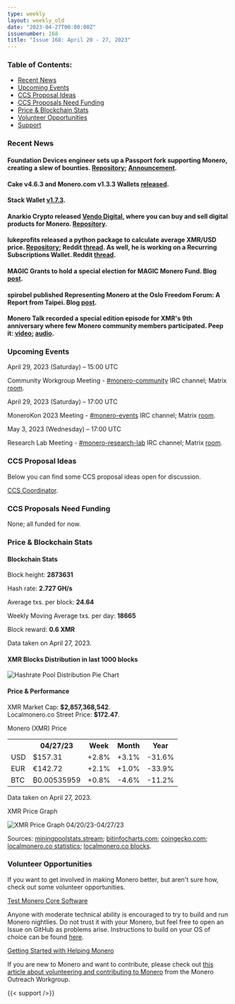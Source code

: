 ```yaml
---
type: weekly
layout: weekly_old
date: "2023-04-27T00:00:00Z"
issuenumber: 168
title: "Issue 168: April 20 - 27, 2023"
---
```


<h3>Table of Contents:</h3>
<ul class="contents">
    <li><a href="#news">Recent News</a></li>
    <li><a href="#events">Upcoming Events</a></li>
    <li><a href="#ideas">CCS Proposal Ideas</a></li>
    <li><a href="#proposals">CCS Proposals Need Funding</a></li>
    <li><a href="#stats">Price & Blockchain Stats</a></li>
    <li><a href="#volunteer">Volunteer Opportunities</a></li>
    <li><a href="#support">Support</a></li>
</ul>

<h3 id="news">Recent News</h3>

<div class="newsbyte">
    <h4>Foundation Devices engineer sets up a Passport fork supporting Monero, creating a slew of bounties. <a href="https://github.com/mjg-foundation/passport2-monero" target="_blank">Repository</a>; <a href="https://nitter.adminforge.de/ShrtCrct6102/status/1649289598776778752" target="_blank">Announcement</a>.</h4>
</div>

<div class="newsbyte">
    <h4>Cake v4.6.3 and Monero.com v1.3.3 Wallets <a href="https://github.com/cake-tech/cake_wallet/releases/tag/v4.6.3" target="_blank">released</a>.</h4>
</div>

<div class="newsbyte">
    <h4>Stack Wallet <a href="https://github.com/cypherstack/stack_wallet/releases/tag/build_163" target="_blank">v1.7.3</a>.</h4>
</div>

<div class="newsbyte">
    <h4>Anarkio Crypto released <a href="https://vendo.bitejo.com/" target="_blank">Vendo Digital</a>, where you can buy and sell digital products for Monero. <a href="https://codeberg.org/anarkio/vendo/" target="_blank">Repository</a>.</h4>
</div>

<div class="newsbyte">
    <h4>lukeprofits released a python package to calculate average XMR/USD price. <a href="https://github.com/lukeprofits/Monero-USD-Price" target="_blank">Repository</a>; Reddit <a href="https://teddit.adminforge.de/r/Monero/comments/12utcev/easy_way_to_get_average_monerousd_price_python/" target="_blank">thread</a>. As well, he is working on a Recurring Subscriptions Wallet. Reddit <a href="https://teddit.adminforge.de/r/Monero/comments/12yaupd/announcement_decentralized_monero_recurring/" target="_blank">thread</a>.</h4>
</div>

<div class="newsbyte">
    <h4>MAGIC Grants to hold a special election for MAGIC Monero Fund. Blog <a href="https://magicgrants.org/Special-Election-for-MAGIC-Monero-Fund-MajesticBank/" target="_blank">post</a>.</h4>
</div>

<div class="newsbyte">
    <h4>spirobel published Representing Monero at the Oslo Freedom Forum: A Report from Taipei. Blog <a href="https://monerochan.news/article/12" target="_blank">post</a>.</h4>
</div>

<div class="newsbyte">
    <h4>Monero Talk recorded a special edition episode for XMR's 9th anniversary where few Monero community members participated. Peep it: <a href="https://piped.video/watch?v=SQWOdH7hEMw" target="_blank">video</a>; <a href="https://www.monerotalk.live/monero-s-9th-birthday" target="_blank">audio</a>.</h4>
</div>

<h3 id="events">Upcoming Events</h3>

<div class="event">
    <p class="date" markdown="1">April 29, 2023 (Saturday) – 15:00 UTC</p>
    <p markdown="1">Community Workgroup Meeting - <a href="irc://irc.libera.chat/#monero-community" target="_blank">#monero-community</a> IRC channel; Matrix <a href="https://matrix.to/#/#monero-community:monero.social" target="_blank">room</a>.</p>
</div>

<div class="event">
    <p class="date" markdown="1">April 29, 2023 (Saturday) – 17:00 UTC</p>
    <p markdown="1">MoneroKon 2023 Meeting - <a href="irc://irc.libera.chat/#monero-events" target="_blank">#monero-events</a> IRC channel; Matrix <a href="https://matrix.to/#/#monero-events:monero.social" target="_blank">room</a>.</p>
</div>

<div class="event">
    <p class="date" markdown="1">May 3, 2023 (Wednesday) – 17:00 UTC</p>
    <p markdown="1">Research Lab Meeting - <a href="irc://irc.libera.chat/#monero-research-lab" target="_blank">#monero-research-lab</a> IRC channel; Matrix <a href="https://matrix.to/#/#monero-research-lab:monero.social" target="_blank">room</a>.</p>
</div>

<h3 id="ideas">CCS Proposal Ideas</h3>

<p>Below you can find some CCS proposal ideas open for discussion.</p>

<div class="proposal">
<p><a href="https://repo.getmonero.org/monero-project/ccs-proposals/-/merge_requests/385" target="_blank">CCS Coordinator</a>.</p>
</div>

<h3 id="proposals">CCS Proposals Need Funding</h3>

<p>None; all funded for now.</p>

<h3 id="stats">Price & Blockchain Stats</h3>

<h4 class="stat">Blockchain Stats</h4>

<div class="bcstats">
    <p>Block height: <b>2873631</b></p>
    <p>Hash rate: <b>2.727 GH/s</b></p>
    <p>Average txs. per block: <b>24.64</b></p>
    <p>Weekly Moving Average txs. per day: <b>18665</b></p>
    <p>Block reward: <b>0.6 XMR</b></p>
</div>
<p class="note">Data taken on April 27, 2023.</p>

<h4 class="stat">XMR Blocks Distribution in last 1000 blocks</h4>
<p><img src="/img/hashrate-pool-distribution-0427.png" alt="Hashrate Pool Distribution Pie Chart"/></p>

<h4 class="stat" id="price-stat">Price & Performance</h4>

<div class="price-intro">XMR Market Cap: <b>$2,857,368,542</b>.<br/>Localmonero.co Street Price: <b>$172.47</b>.</div>

<p class="table-title">Monero (XMR) Price</p>
<table class="price-table">
  <tr class="row1">
    <th></th>
    <th>04/27/23</th>
    <th>Week</th>
    <th>Month</th>
    <th>Year</th>
  </tr>
  <tr>
    <td data-th="XMR to">USD</td>
    <td data-th="04/27/23">$157.31</td>
    <td data-th="Week" class="green">+2.8%</td>
    <td data-th="Month" class="green">+3.1%</td>
    <td data-th="Year" class="red">-31.6%</td>
  </tr>
  <tr class="row3">
    <td data-th="XMR to">EUR</td>
    <td data-th="04/27/23">€142.72</td>
    <td data-th="Week" class="green">+2.1%</td>
    <td data-th="Month" class="green">+1.0%</td>
    <td data-th="Year" class="red">-33.9%</td>
  </tr>
  <tr>
    <td data-th="XMR to">BTC</td>
    <td data-th="04/27/23">₿0.00535959</td>
    <td data-th="Week" class="green">+0.8%</td>
    <td data-th="Month" class="red">-4.6%</td>
    <td data-th="Year" class="red">-11.2%</td>
  </tr>
</table>
<p class="note">Data taken on April 27, 2023.</p>

<p class="table-title">XMR Price Graph</p>

![XMR Price Graph 04/20/23-04/27/23](/img/weekly-chart-0427.png "XMR Price Graph 04/20/23-04/27/23")

Sources: <a href="https://miningpoolstats.stream/monero" target="_blank">miningpoolstats.stream</a>; <a href="https://bitinfocharts.com/monero/" target="_blank">bitinfocharts.com</a>; <a href="https://www.coingecko.com/en/coins/monero" target="_blank">coingecko.com</a>; <a href="https://localmonero.co/statistics" target="_blank">localmonero.co statistics</a>; <a href="https://localmonero.co/blocks" target="_blank">localmonero.co blocks</a>.

<h3 id="volunteer">Volunteer Opportunities</h3>

<p>If you want to get involved in making Monero better, but aren't sure how, check out some volunteer opportunities.</p>

<div class="newsbyte">
    <p class="date"><a href="https://github.com/monero-project/monero" target="_blank">Test Monero Core Software</a></p>
    <p>Anyone with moderate technical ability is encouraged to try to build and run Monero nightlies. Do not trust it with your Monero, but feel free to open an Issue on GitHub as problems arise. Instructions to build on your OS of choice can be found <a href="https://github.com/monero-project/monero#compiling-monero-from-source" target="_blank">here</a>. </p>
</div>

<div class="newsbyte">
    <p class="date"><a href="https://github.com/monero-project/monero" target="_blank">Getting Started with Helping Monero</a></p>
    <p>If you are new to Monero and want to contribute, please check out <a href="https://www.monerooutreach.org/stories/getting-started-helping-monero.php" target="_blank">this article about volunteering and contributing to Monero</a> from the Monero Outreach Workgroup. </p>
</div>

{{< support />}}

